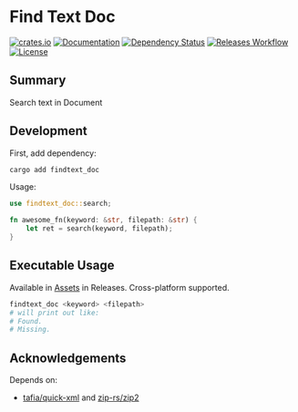 # Find Text Doc

[![crates.io](https://img.shields.io/crates/v/findtext_doc?label=latest)](https://crates.io/crates/findtext_doc)
[![Documentation](https://docs.rs/findtext_doc/badge.svg?version=latest)](https://docs.rs/findtext_doc/latest)
[![Dependency Status](https://deps.rs/crate/findtext_doc/latest/status.svg)](https://deps.rs/crate/findtext_doc/latest)
[![Releases Workflow](https://github.com/nabbisen/findtext-doc-rs/actions/workflows/release.yml/badge.svg)](https://github.com/nabbisen/findtext-doc-rs/actions/workflows/)
[![License](https://img.shields.io/github/license/nabbisen/findtext-doc-rs)](https://github.com/nabbisen/findtext-doc-rs/blob/main/LICENSE)

## Summary

Search text in Document

## Development

First, add dependency:

```sh
cargo add findtext_doc
```

Usage:

```rust
use findtext_doc::search;

fn awesome_fn(keyword: &str, filepath: &str) {
    let ret = search(keyword, filepath);
}
```

## Executable Usage

Available in [Assets](https://github.com/nabbisen/findtext-doc-rs/releases/latest) in Releases. Cross-platform supported.

```sh
findtext_doc <keyword> <filepath>
# will print out like:
# Found.
# Missing.
```

## Acknowledgements

Depends on:

- [tafia/quick-xml](https://github.com/tafia/quick-xml) and [zip-rs/zip2](https://github.com/zip-rs/zip2)
